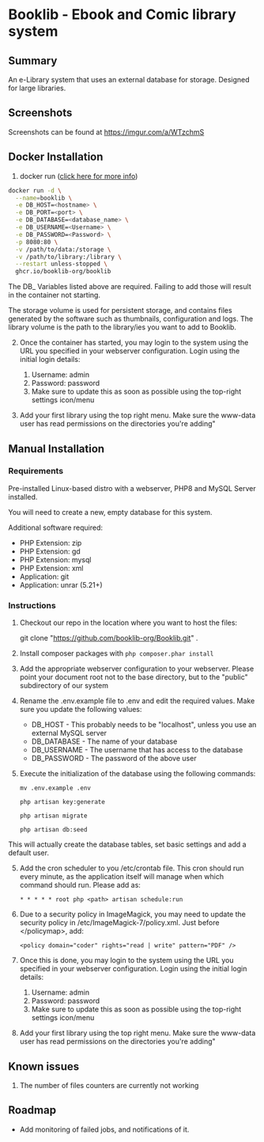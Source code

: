 # Booklib - Ebook and Comic library system

## Summary
An e-Library system that uses an external database for storage. Designed for large libraries.

## Screenshots
Screenshots can be found at https://imgur.com/a/WTzchmS

## Docker Installation

1. docker run ([click here for more info](https://docs.docker.com/engine/reference/commandline/cli/))

```bash
docker run -d \
  --name=booklib \
  -e DB_HOST=<hostname> \
  -e DB_PORT=<port> \
  -e DB_DATABASE=<database_name> \
  -e DB_USERNAME=<Username> \
  -e DB_PASSWORD=<Password> \
  -p 8080:80 \
  -v /path/to/data:/storage \
  -v /path/to/library:/library \
  --restart unless-stopped \
  ghcr.io/booklib-org/booklib
```
The DB_ Variables listed above are required. Failing to add those will result in the container not starting.
    
The storage volume is used for persistent storage, and contains files generated by the software such as thumbnails, configuration and logs. The library volume is the path to the library/ies you want to add to Booklib.

2. Once the container has started, you may login to the system using the URL you specified in your webserver configuration. Login using the initial login details:
    1. Username: admin
    2. Password: password
    3. Make sure to update this as soon as possible using the top-right settings icon/menu
    
3. Add your first library using the top right menu. Make sure the www-data user has read permissions on the directories you're adding"

## Manual Installation

### Requirements
Pre-installed Linux-based distro with a webserver, PHP8 and MySQL Server installed.

You will need to create a new, empty database for this system.

Additional software required:
- PHP Extension: zip
- PHP Extension: gd
- PHP Extension: mysql 
- PHP Extension: xml
- Application: git
- Application: unrar (5.21+)

### Instructions

1. Checkout our repo in the location where you want to host the files:

   git clone "https://github.com/booklib-org/Booklib.git" .
   
2. Install composer packages with `php composer.phar install`
3. Add the appropriate webserver configuration to your webserver. Please point your document root not to the base directory, but to the "public" subdirectory of our system 
4. Rename the .env.example file to .env and edit the required values. Make sure you update the following values:

    - DB_HOST - This probably needs to be "localhost", unless you use an external MySQL server
    - DB_DATABASE - The name of your database
    - DB_USERNAME - The username that has access to the database
    - DB_PASSWORD - The password of the above user

5. Execute the initialization of the database using the following commands:

   `mv .env.example .env`

   `php artisan key:generate`
   
   `php artisan migrate`
   
   `php artisan db:seed`


This will actually create the database tables, set basic settings and add a default user. 

5. Add the cron scheduler to you /etc/crontab file. This cron should run every minute, as the application itself will manage when which command should run. Please add as:
    
    `* * * * * root php <path> artisan schedule:run`

6. Due to a security policy in ImageMagick, you may need to update the security policy in /etc/ImageMagick-7/policy.xml. Just before \</policymap\>, add:
   
    `<policy domain="coder" rights="read | write" pattern="PDF" />`
   

7. Once this is done, you may login to the system using the URL you specified in your webserver configuration. Login using the initial login details:
    1. Username: admin
    2. Password: password
    3. Make sure to update this as soon as possible using the top-right settings icon/menu
    
8. Add your first library using the top right menu. Make sure the www-data user has read permissions on the directories you're adding"


## Known issues
1. The number of files counters are currently not working

## Roadmap
- Add monitoring of failed jobs, and notifications of it.
